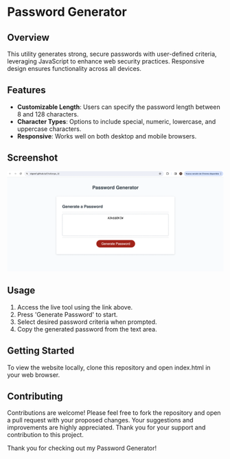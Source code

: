 # Password Generator

## Overview
This utility generates strong, secure passwords with user-defined criteria, leveraging JavaScript to enhance web security practices. Responsive design ensures functionality across all devices.

## Features
- **Customizable Length**: Users can specify the password length between 8 and 128 characters.
- **Character Types**: Options to include special, numeric, lowercase, and uppercase characters.
- **Responsive**: Works well on both desktop and mobile browsers.

## Screenshot
![Password Generator Screenshot](screenshot.png)

## Usage
1. Access the live tool using the link above.
2. Press 'Generate Password' to start.
3. Select desired password criteria when prompted.
4. Copy the generated password from the text area.

## Getting Started
To view the website locally, clone this repository and open index.html in your web browser.

## Contributing
Contributions are welcome! Please feel free to fork the repository and open a pull request with your proposed changes. Your suggestions and improvements are highly appreciated. Thank you for your support and contribution to this project.

Thank you for checking out my Password Generator!
